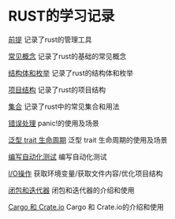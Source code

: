 # RUST的学习记录
[前提](./rust_premise.md) 记录了rust的管理工具 

[常见概念](./rust_grammar.md) 记录了rust的基础的常见概念 

[结构体和枚举](./rust_struct_enum.md) 记录了rust的结构体和枚举  

[项目结构](./rust_framework.md) 记录了rust的项目结构  

[集合](./rust_collections.md) 记录了rust中的常见集合和用法  

[错误处理](./rust_error_handing.md) panic!的使用及场景  

[泛型 trait 生命周期](./rust_trait.md) 泛型 trait 生命周期的使用及场景  

[编写自动化测试](./rust_test.md) 编写自动化测试   

[I/O操作](./mini_grep) 获取环境变量/获取文件内容/优化项目结构

[闭包和迭代器](./rust_closures_iterator.md) 闭包和迭代器的介绍和使用

[Cargo 和 Crate.io](./rust_build.md) Cargo 和 Crate.io的介绍和使用